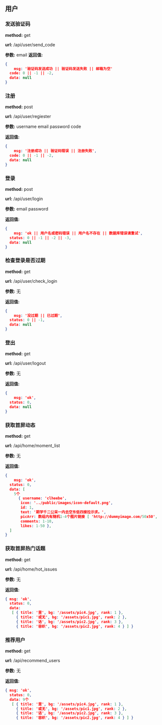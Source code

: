 ## 用户

### 发送验证码

**method:** get

**url:** /api/user/send_code

**参数:** email
**返回值:**

```json
{
	msg: '验证码发送成功 || 验证码发送失败 || 邮箱为空'
  code: 0 || -1 || -2,
  data: null
}
```



### 注册

**method:** post

**url:** /api/user/regiester

**参数:** username email password  code

**返回值:**

```json
{
	msg: '注册成功 || 验证码错误 || 注册失败',
  code: 0 || -1 || -2,
  data: null
}
```



### 登录

**method:** post

**url:** /api/user/login

**参数:** email password   

**返回值:**

```json
{
	msg: 'ok || 用户名或密码错误 || 用户名不存在 || 数据库错误请重试',
  status: 0 || -1 || -2 || -3,
  data: null
}
```

### 检查登录是否过期

**method:** get

**url:** /api/user/check_login

**参数:** 无

**返回值:**

```json
{
	msg: '没过期 || 已过期',
  status: 0 || -1,
  data: null
}
```



### 登出

**method:** get

**url:** /api/user/logout

**参数:** 无

**返回值:**

```json
{
	msg: 'ok',
  status: 0,
  data: null
}
```


### 获取首屏动态

**method:** get

**url:** /api/home/moment_list

**参数:** 无

**返回值:**

```json
{
	msg: 'ok',
  status: 0,
  data: [
    5个
      { username: 'clheebe',
       icon: '../public/images/icon-default.png',
       id: 1,
       text: '期学千二公采一内去空东低四接拉示求。',
       picArr: 数组内有随机1-4个图片链接 [ 'http://dummyimage.com/50x50', 'http://dummyimage.com/50x50' ],
       comments: 1-10,
       likes: 1-50 },
  ]
}
```


### 获取首屏热门话题

**method:** get

**url:** /api/home/hot_issues

**参数:** 无

**返回值:**

```json
{ msg: 'ok',
  status: 0,
  data:
   [ { title: '里', bg: '/assets/pic4.jpg', rank: 1 },  
     { title: '或无', bg: '/assets/pic1.jpg', rank: 2 },
     { title: '话', bg: '/assets/pic2.jpg', rank: 3 },  
     { title: '容织', bg: '/assets/pic2.jpg', rank: 4 } ] }
```

### 推荐用户

**method:** get

**url:** /api/recommend_users

**参数:** 无

**返回值:**

```json
{ msg: 'ok',
  status: 0,
  data: 9个
   [ { title: '里', bg: '/assets/pic4.jpg', rank: 1 },  
     { title: '或无', bg: '/assets/pic1.jpg', rank: 2 },
     { title: '话', bg: '/assets/pic2.jpg', rank: 3 },  
     { title: '容织', bg: '/assets/pic2.jpg', rank: 4 } ] }
```